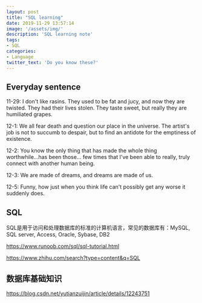 ```yaml
---
layout: post
title: "SQL learning"
date: 2019-11-29 13:57:14
image: '/assets/img/'
description: 'SQL learning note'
tags:
- SQL
categories:
- Language
twitter_text: 'Do you know these?'
---
```


## Everyday sentence

11-29: I don't like rasins. They used to be fat and jucy, and now they are twisted. They had their lives stolen. They taste sweet, but really they are humiliated grapes.

12-1: We all fear death and question our place in the universe. The artist's job is not to succumb to despair, but to find an antidote for the emptiness of existence.

12-2: You know the only thing that has made the whole thing worthwhile...has been those... few times that I've been able to really, truly connect with another human being.

12-3: We are made of dreams, and dreams are made of us.

12-5: Funny, how just when you think life can't possibly get any worse it suddenly does.

## SQL

SQL是用于访问和处理数据库的标准的计算机语言，常见的数据库有：MySQL, SQL server, Access, Oracle, Sybase, DB2

https://www.runoob.com/sql/sql-tutorial.html

https://www.zhihu.com/search?type=content&q=SQL

## 数据库基础知识

https://blog.csdn.net/yutianzuijin/article/details/12243751

